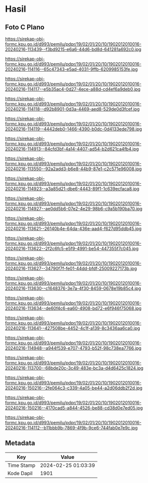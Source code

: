 # Hasil

## Foto C Plano

https://sirekap-obj-formc.kpu.go.id/d993/pemilu/pdpr/19/02/01/20/10/1902012010016-20240216-113439--f3bd9215-e6a6-44d6-bd8d-641281a692c0.jpg

https://sirekap-obj-formc.kpu.go.id/d993/pemilu/pdpr/19/02/01/20/10/1902012010016-20240216-114116--65c47343-e5ad-4031-9ffb-6209985153fe.jpg

https://sirekap-obj-formc.kpu.go.id/d993/pemilu/pdpr/19/02/01/20/10/1902012010016-20240216-114117--e5b35ac4-0d27-4ece-a88d-cd4ef6a9deb0.jpg

https://sirekap-obj-formc.kpu.go.id/d993/pemilu/pdpr/19/02/01/20/10/1902012010016-20240216-114118--d92b8901-0d3a-4469-aed8-529de0d3fcef.jpg

https://sirekap-obj-formc.kpu.go.id/d993/pemilu/pdpr/19/02/01/20/10/1902012010016-20240216-114119--4442deb0-1466-4390-b0dc-0d4133ede798.jpg

https://sirekap-obj-formc.kpu.go.id/d993/pemilu/pdpr/19/02/01/20/10/1902012010016-20240216-114913--84cfd3bf-4a14-4407-ad54-b2d621ca4fb4.jpg

https://sirekap-obj-formc.kpu.go.id/d993/pemilu/pdpr/19/02/01/20/10/1902012010016-20240216-113550--92a2add3-b6e8-44b9-87e1-c2c571e96008.jpg

https://sirekap-obj-formc.kpu.go.id/d993/pemilu/pdpr/19/02/01/20/10/1902012010016-20240216-114923--a3a85d21-dbe6-4443-89f1-1c639ecfaca8.jpg

https://sirekap-obj-formc.kpu.go.id/d993/pemilu/pdpr/19/02/01/20/10/1902012010016-20240216-114927--ae0dd5b6-07e2-4e29-98b6-c9a5b190ba70.jpg

https://sirekap-obj-formc.kpu.go.id/d993/pemilu/pdpr/19/02/01/20/10/1902012010016-20240216-113621--26140b4e-64da-436e-aad4-f627d95ddb45.jpg

https://sirekap-obj-formc.kpu.go.id/d993/pemilu/pdpr/19/02/01/20/10/1902012010016-20240216-113622--2f2c6fc5-e5f9-4991-be54-447355f7c045.jpg

https://sirekap-obj-formc.kpu.go.id/d993/pemilu/pdpr/19/02/01/20/10/1902012010016-20240216-113627--34790f7f-fe01-44dd-bfdf-25009227173b.jpg

https://sirekap-obj-formc.kpu.go.id/d993/pemilu/pdpr/19/02/01/20/10/1902012010016-20240216-113630--c1648376-3e7a-4f30-8459-0678e19b85c4.jpg

https://sirekap-obj-formc.kpu.go.id/d993/pemilu/pdpr/19/02/01/20/10/1902012010016-20240216-113634--de60f4c6-ea60-4908-bd72-e6f946f75068.jpg

https://sirekap-obj-formc.kpu.go.id/d993/pemilu/pdpr/19/02/01/20/10/1902012010016-20240216-113641--427508be-4452-4c1f-a139-8c3436aa6ca0.jpg

https://sirekap-obj-formc.kpu.go.id/d993/pemilu/pdpr/19/02/01/20/10/1902012010016-20240216-114948--a944f539-e707-4793-b52f-98c738ea7766.jpg

https://sirekap-obj-formc.kpu.go.id/d993/pemilu/pdpr/19/02/01/20/10/1902012010016-20240216-113700--68bde20c-3c49-483e-bc3a-d4d6425c1824.jpg

https://sirekap-obj-formc.kpu.go.id/d993/pemilu/pdpr/19/02/01/20/10/1902012010016-20240216-150216--2fe064c3-c339-4a05-be44-a2d06ddb2f2d.jpg

https://sirekap-obj-formc.kpu.go.id/d993/pemilu/pdpr/19/02/01/20/10/1902012010016-20240216-150216--4170cad5-a844-4526-be88-cd38d0e7ed05.jpg

https://sirekap-obj-formc.kpu.go.id/d993/pemilu/pdpr/19/02/01/20/10/1902012010016-20240216-114112--b11bbb9b-7869-4f9b-9ce6-744fab0e7e9c.jpg


## Metadata

| Key        | Value               |
| ---------- | ------------------- |
| Time Stamp | 2024-02-25 01:03:39 |
| Kode Dapil | 1901                |




